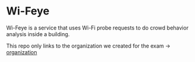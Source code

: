 # Wi-Feye

Wi-Feye is a service that uses Wi-Fi probe requests to do crowd behavior analysis inside a building.

This repo only links to the organization we created for the exam -> [organization](github.com/wi-feye)
